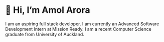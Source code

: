 # **👋 Hi, I’m Amol Arora**

I am an aspiring full stack developer.
I am currently an Advanced Software Development Intern at Mission Ready.
I am a recent Computer Science graduate from University of Auckland.
